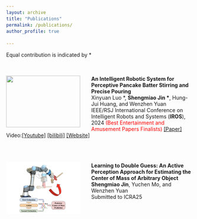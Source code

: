 ```yaml
---
layout: archive
title: "Publications"
permalink: /publications/
author_profile: true

---
```

Equal contribution is indicated by *

<br/><br/>
<img align="left" style="width:200px; height:140px; margin-right:30px" src="/images/pouring.gif">
**An Intelligent Robotic System for Perceptive Pancake Batter Stirring and Precise Pouring**  
Xinyuan Luo *, __Shengmiao Jin *__, Hung-Jui Huang, and Wenzhen Yuan                          
IEEE/RSJ International Conference on Intelligent Robots and Systems (**IROS**), 2024 <span style="color:red">(Best Entertainment and Amusement Papers Finalists)</span>  [[Paper]](https://arxiv.org/abs/2407.01755) Video:[[Youtube]](https://www.youtube.com/watch?si=ikU3lOzVro_94tGz&v=-295mNAnFLk&feature=youtu.be) [[bilibili]](https://www.bilibili.com/video/BV1qChee8Ewg) [[Website]](luoxinyuan.github.io/pancake/)
<br/><br/>

<br/><br/>
<img align="left" style="width:200px; height:140px; margin-right:30px" src="/images/active_t.png">
**Learning to Double Guess: An Active Perception Approach for Estimating the Center of Mass of Arbitrary Object**  
__Shengmiao Jin__, Yuchen Mo, and Wenzhen Yuan                          
Submitted to ICRA25
<br/><br/>


